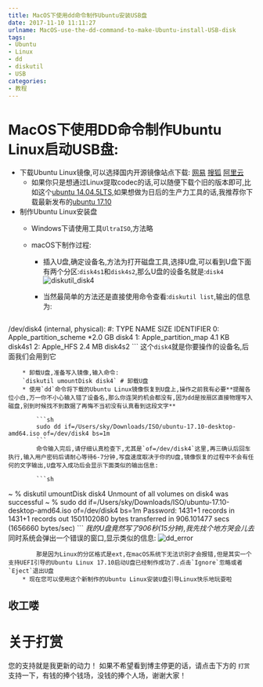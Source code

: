 ```yaml
---
title: MacOS下使用dd命令制作Ubuntu安装USB盘
date: 2017-11-10 11:11:27
urlname: MacOS-use-the-dd-command-to-make-Ubuntu-install-USB-disk
tags:
- Ubuntu
- Linux
- dd
- diskutil
- USB
categories:
- 教程
---
```


# MacOS下使用DD命令制作Ubuntu Linux启动USB盘:

* 下载Ubuntu Linux镜像,可以选择国内开源镜像站点下载:
[网易](http://mirrors.163.com/ubuntu-releases/) [搜狐](http://mirrors.sohu.com/ubuntu-releases/) [阿里云](https://mirrors.aliyun.com/ubuntu-releases/) 
    * 如果你只是想通过Linux提取codec的话,可以随便下载个旧的版本即可,比如这个[ubuntu 14.04.5LTS](https://mirrors.aliyun.com/ubuntu-releases/14.04/ubuntu-14.04.5-desktop-amd64.iso),如果想做为日后的生产力工具的话,我推荐你下载最新发布的[ubuntu 17.10](https://mirrors.aliyun.com/ubuntu-releases/17.10/ubuntu-17.10-desktop-amd64.iso)
* 制作Ubuntu Linux安装盘 
    * Windows下请使用工具`UltraISO`,方法略
    * macOS下制作过程:
        * 插入U盘,确定设备名,方法为打开磁盘工具,选择U盘,可以看到U盘下面有两个分区:`disk4s1`和`disk4s2`,那么U盘的设备名就是:`disk4`![diskutil_disk4](http://7.daliansky.net/diskutil_disk4.png)

        * 当然最简单的方法还是直接使用命令查看:`diskutil list`,输出的信息为:
        
        ```sh
 /dev/disk4 (internal, physical):
         #:                  TYPE NAME      SIZE IDENTIFIER
         0:     Apple_partition_scheme   *2.0 GB disk4
         1:        Apple_partition_map    4.1 KB disk4s1
         2:                  Apple_HFS    2.4 MB disk4s2
        ```
        这个`disk4`就是你要操作的设备名,后面我们会用到它
        
        * 卸载U盘,准备写入镜像,输入命令:
        `diskutil umountDisk disk4` # 卸载U盘
        * 使用`dd`命令将下载的Ubuntu Linux镜像恢复到U盘上,操作之前我有必要**提醒各位小白,万一你不小心输入错了设备名,那么你连哭的机会都没有,因为dd是按扇区直接物理写入磁盘,别到时候找不到数据了再悔不当初没有认真看到这段文字**
        
            ```sh
            sudo dd if=/Users/sky/Downloads/ISO/ubuntu-17.10-desktop-amd64.iso of=/dev/disk4 bs=1m
            ```
            命令输入完后,请仔细认真检查下,尤其是`of=/dev/disk4`这里,再三确认后回车执行,输入用户密码后请耐心等待6-7分钟,写盘速度取决于你的U盘,镜像恢复的过程中不会有任何的文字输出,U盘写入成功后会显示下面类似的输出信息:
        
            ```sh
~ % diskutil umountDisk disk4
Unmount of all volumes on disk4 was successful
~ % sudo dd if=/Users/sky/Downloads/ISO/ubuntu-17.10-desktop-amd64.iso of=/dev/disk4 bs=1m
Password:
1431+1 records in
1431+1 records out
1501102080 bytes transferred in 906.101477 secs (1656660 bytes/sec)
            ```
            *我的U盘竟然写了906秒(15分钟),我先找个地方哭会儿去*
            同时系统会弹出一个错误的窗口,显示类似的信息:
            ![dd_error](http://7.daliansky.net/dd_error.png)

            那是因为Linux的分区格式是ext,在macOS系统下无法识别才会报错,但是其实一个支持UEFI引导的Ubuntu Linux 17.10启动U盘已经制作成功了.点击`Ignore`忽略或者`Eject`退出U盘
        * 现在您可以使用这个新制作的Ubuntu Linux安装U盘引导Linux快乐地玩耍啦

## 收工喽

# 关于打赏
您的支持就是我更新的动力！
如果不希望看到博主停更的话，请点击下方的 `打赏` 支持一下，有钱的捧个钱场，没钱的捧个人场，谢谢大家！

